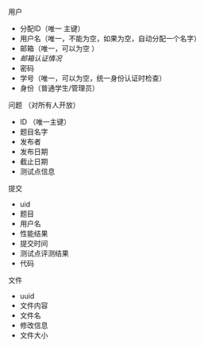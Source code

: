 用户

- 分配ID（唯一 主键）
- 用户名（唯一，不能为空，如果为空，自动分配一个名字）
- 邮箱（唯一，可以为空 ）
- *邮箱认证情况*
- 密码
- 学号（唯一，可以为空，统一身份认证时检查）
- 身份（普通学生/管理员）



问题 （对所有人开放）

- ID （唯一主键）
- 题目名字
- 发布者
- 发布日期
- 截止日期
- 测试点信息

提交

- uid
- 题目
- 用户名
- 性能结果
- 提交时间
- 测试点评测结果
- 代码



文件

- uuid
- 文件内容
- 文件名
- 修改信息
- 文件大小

